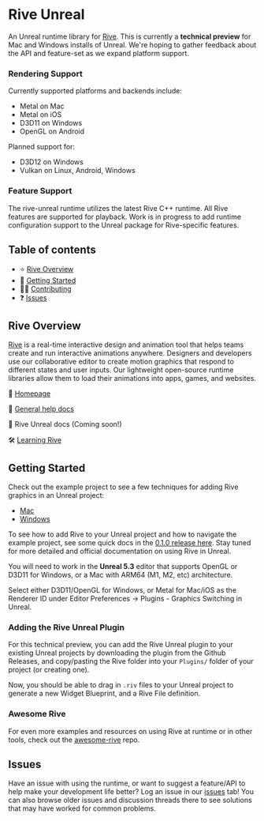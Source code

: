 # Rive Unreal

An Unreal runtime library for [Rive](https://rive.app). This is currently a **technical preview** for Mac and Windows installs of Unreal. We're hoping to gather feedback about the API and feature-set as we expand platform support.

### Rendering Support

Currently supported platforms and backends include:

- Metal on Mac
- Metal on iOS
- D3D11 on Windows
- OpenGL on Android

Planned support for:

- D3D12 on Windows
- Vulkan on Linux, Android, Windows

### Feature Support

The rive-unreal runtime utilizes the latest Rive C++ runtime. All Rive features are supported for playback. Work is in progress to add runtime configuration support to the Unreal package for Rive-specific features.

## Table of contents

- ⭐️ [Rive Overview](#rive-overview)
- 🚀 [Getting Started](#getting-started)
- 👨‍💻 [Contributing](#contributing)
- ❓ [Issues](#issues)

## Rive Overview

[Rive](https://rive.app) is a real-time interactive design and animation tool that helps teams
create and run interactive animations anywhere. Designers and developers use our collaborative
editor to create motion graphics that respond to different states and user inputs. Our lightweight
open-source runtime libraries allow them to load their animations into apps, games, and websites.

🏡 [Homepage](https://rive.app/)

📘 [General help docs](https://help.rive.app/) 

📘 Rive Unreal docs (Coming soon!)

🛠 [Learning Rive](https://rive.app/learn-rive/)

## Getting Started

Check out the example project to see a few techniques for adding Rive graphics in an Unreal project:
- [Mac](https://github.com/rive-app/rive-unreal/releases/download/0.1.0/MacSiliconExampleProject.zip)
- [Windows](https://github.com/rive-app/rive-unreal/releases/download/0.1.0/WindowsSampleProject.zip)

To see how to add Rive to your Unreal project and how to navigate the example project, see some quick docs in the [0.1.0 release here](https://github.com/rive-app/rive-unreal/releases/tag/0.1.0). Stay tuned for more detailed and official documentation on using Rive in Unreal.

You will need to work in the **Unreal 5.3** editor that supports OpenGL or D3D11 for Windows, or a Mac with ARM64 (M1, M2, etc) architecture.

Select either D3D11/OpenGL for Windows, or Metal for Mac/iOS as the Renderer ID under Editor Preferences -> Plugins - Graphics Switching in Unreal.

### Adding the Rive Unreal Plugin

For this technical preview, you can add the Rive Unreal plugin to your existing Unreal projects by downloading the plugin from the Github Releases, and copy/pasting the Rive folder into your `Plugins/` folder of your project (or creating one). 

Now, you should be able to drag in `.riv` files to your Unreal project to generate a new Widget Blueprint, and a Rive File definition.

### Awesome Rive

For even more examples and resources on using Rive at runtime or in other tools, check out the [awesome-rive](https://github.com/rive-app/awesome-rive) repo.

## Issues

Have an issue with using the runtime, or want to suggest a feature/API to help make your development
life better? Log an issue in our [issues](https://github.com/rive-app/rive-unreal/issues) tab! You
can also browse older issues and discussion threads there to see solutions that may have worked for
common problems.
